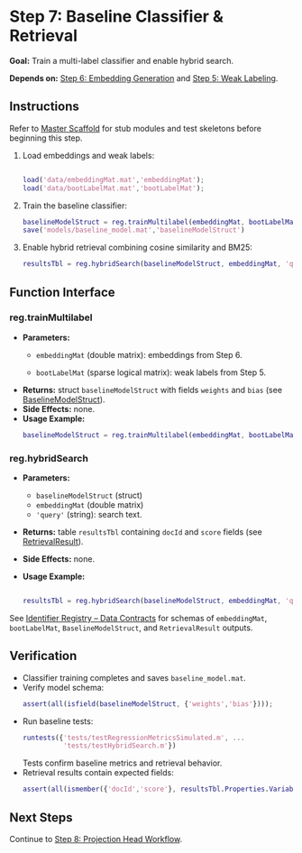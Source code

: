 # Step 7: Baseline Classifier & Retrieval

**Goal:** Train a multi-label classifier and enable hybrid search.

**Depends on:** [Step 6: Embedding Generation](step06_embedding_generation.md) and [Step 5: Weak Labeling](step05_weak_labeling.md).

## Instructions
Refer to [Master Scaffold](master_scaffold.md) for stub modules and test skeletons before beginning this step.

1. Load embeddings and weak labels:
   ```matlab

   load('data/embeddingMat.mat','embeddingMat');
   load('data/bootLabelMat.mat','bootLabelMat');
   ```
2. Train the baseline classifier:
   ```matlab
   baselineModelStruct = reg.trainMultilabel(embeddingMat, bootLabelMat);
   save('models/baseline_model.mat','baselineModelStruct')
   ```
3. Enable hybrid retrieval combining cosine similarity and BM25:
   ```matlab
   resultsTbl = reg.hybridSearch(baselineModelStruct, embeddingMat, 'query', 'sample text');

   ```

## Function Interface

### reg.trainMultilabel
- **Parameters:**
  - `embeddingMat` (double matrix): embeddings from Step 6.

  - `bootLabelMat` (sparse logical matrix): weak labels from Step 5.
- **Returns:** struct `baselineModelStruct` with fields `weights` and `bias` (see [BaselineModelStruct](identifier_registry.md#baselinemodelstruct)).
- **Side Effects:** none.
- **Usage Example:**
  ```matlab
  baselineModelStruct = reg.trainMultilabel(embeddingMat, bootLabelMat);

  ```

### reg.hybridSearch
- **Parameters:**

  - `baselineModelStruct` (struct)
  - `embeddingMat` (double matrix)
  - `'query'` (string): search text.
- **Returns:** table `resultsTbl` containing `docId` and `score` fields (see [RetrievalResult](identifier_registry.md#retrievalresult)).
- **Side Effects:** none.
- **Usage Example:**
  ```matlab

  resultsTbl = reg.hybridSearch(baselineModelStruct, embeddingMat, 'query', 'example');
  ```

See [Identifier Registry – Data Contracts](identifier_registry.md#data-contracts) for schemas of `embeddingMat`, `bootLabelMat`, `BaselineModelStruct`, and `RetrievalResult` outputs.



## Verification
- Classifier training completes and saves `baseline_model.mat`.
- Verify model schema:
  ```matlab
  assert(all(isfield(baselineModelStruct, {'weights','bias'})));
  ```
- Run baseline tests:
  ```matlab
  runtests({'tests/testRegressionMetricsSimulated.m', ...
            'tests/testHybridSearch.m'})
  ```
  Tests confirm baseline metrics and retrieval behavior.
- Retrieval results contain expected fields:
  ```matlab
  assert(all(ismember({'docId','score'}, resultsTbl.Properties.VariableNames)));
  ```

## Next Steps
Continue to [Step 8: Projection Head Workflow](step08_projection_head.md).

